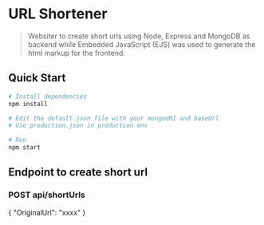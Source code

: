 # URL Shortener

> Websiter to create short urls using Node, Express and MongoDB as backend while Embedded JavaScript (EJS) was used to generate the html markup for the frontend.

## Quick Start

```bash
# Install dependencies
npm install

# Edit the default.json file with your mongoURI and baseUrl
# Use production.json in production env

# Run
npm start
```

## Endpoint to create short url

### POST api/shortUrls

{ "OriginalUrl": "xxxx" }
